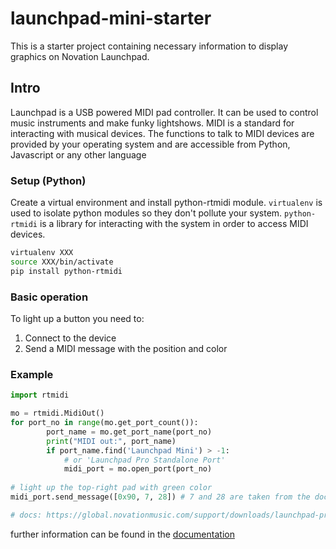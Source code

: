 # launchpad-mini-starter

This is a starter project containing necessary information to display graphics on Novation Launchpad.

## Intro
Launchpad is a USB powered MIDI pad controller. It can be used to control music instruments and make funky lightshows.
MIDI is a standard for interacting with musical devices. The functions to talk to MIDI devices are provided by your operating system and are accessible from Python, Javascript or any other language

### Setup (Python)
Create a virtual environment and install python-rtmidi module. `virtualenv` is used to isolate python modules so they don't pollute your system. `python-rtmidi` is a library for interacting with the system  in order to access MIDI devices.   
````bash
virtualenv XXX
source XXX/bin/activate
pip install python-rtmidi
````

### Basic operation
To light up a button you need to:
1. Connect to the device
2. Send a MIDI message with the position and color


### Example
````python
import rtmidi

mo = rtmidi.MidiOut()
for port_no in range(mo.get_port_count()):
        port_name = mo.get_port_name(port_no)
        print("MIDI out:", port_name)
        if port_name.find('Launchpad Mini') > -1: 
            # or 'Launchpad Pro Standalone Port'
            midi_port = mo.open_port(port_no)
            
# light up the top-right pad with green color 
midi_port.send_message([0x90, 7, 28]) # 7 and 28 are taken from the docs

# docs: https://global.novationmusic.com/support/downloads/launchpad-programmers-reference-guide
````

further information can be found in the [documentation](https://global.novationmusic.com/support/downloads/launchpad-programmers-reference-guide)
